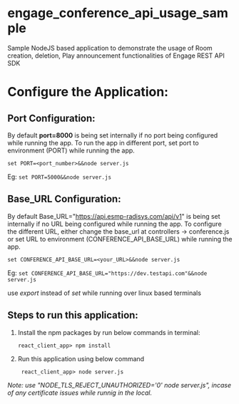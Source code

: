 
# engage_conference_api_usage_sample
Sample NodeJS based application to demonstrate the usage of Room creation, deletion, Play announcement functionalities of Engage REST API SDK


# Configure the Application:
## Port Configuration: 
By default **port=8000** is being set internally if no port being configured while running the app. To run the app in different port, set port to environment (PORT) while running the app.

`set PORT=<port_number>&&node server.js` 

Eg: 
     `set PORT=5000&&node server.js`
     

## Base_URL Configuration: 
By default Base_URL="https://api.esmp-radisys.com/api/v1" is being set internally if no URL being configured while running the app. To configure the different URL, either change the base_url  at controllers -> conference.js or set URL to environment (CONFERENCE_API_BASE_URL) while running the app.

   `set CONFERENCE_API_BASE_URL=<your_URL>&&node server.js`
     
Eg: 
     `set CONFERENCE_API_BASE_URL="https://dev.testapi.com"&&node server.js`
     
 use *export* instead of *set* while running over linux based terminals
     

## Steps to run this application:

 1. Install the npm packages by run below commands in terminal:

		react_client_app> npm install

2. Run this application using below command

		react_client_app> node server.js

*Note: use "NODE_TLS_REJECT_UNAUTHORIZED='0' node server.js", incase of any certificate issues while runnig in the local.* 
